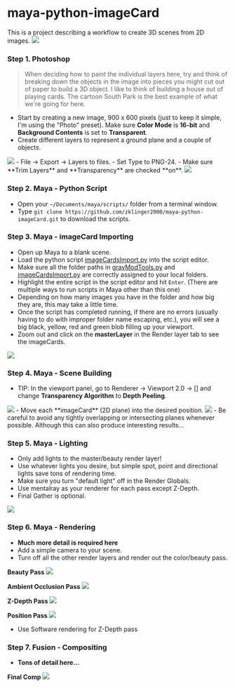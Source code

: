 # maya-python-imageCard
This is a project describing a workflow to create 3D scenes from 2D images.
<img src="./img/pancake_daytime_output_083.jpg"/>

### Step 1. Photoshop
> When deciding how to paint the individual layers here, try and think of breaking down the objects in the image into pieces you might cut out of paper to build a 3D object.  I like to think of building a house out of playing cards.  The cartoon South Park is the best example of what we're going for here.

- Start by creating a new image, 900 x 600 pixels (just to keep it simple, I'm using the "Photo" preset).  Make sure **Color Mode** is **16-bit** and **Background Contents** is set to **Transparent**.
- Create different layers to represent a ground plane and a couple of objects.
<img src="./img/screenShot_01.png"/>
- File -> Export -> Layers to files.
- Set Type to PNG-24.
- Make sure **Trim Layers** and **Transparency** are checked **on**.
<img src="./img/exportLayers.png"/>

### Step 2. Maya - Python Script
- Open your ```~/Documents/maya/scripts/``` folder from a terminal window.
- Type ``` git clone https://github.com/zklinger2000/maya-python-imageCard.git ``` to download the scripts.

### Step 3. Maya - imageCard Importing
- Open up Maya to a blank scene.
- Load the python script [imageCardsImport.py][pySetup] into the script editor.
- Make sure all the folder paths in [gravModTools.py][gMT] and [imageCardsImport.py][pySetup] are correctly assigned to your local folders.
-  Highlight the entire script in the script editor and hit ``` Enter ```. (There are multiple ways to run scripts in Maya other than this one)
-  Depending on how many images you have in the folder and how big they are, this may take a little time.
-  Once the script has completed running, if there are no errors (usually having to do with improper folder name escaping, etc.), you will see a big black, yellow, red and green blob filling up your viewport.
-  Zoom out and click on the **masterLayer** in the Render layer tab to see the imageCards.
<img src="./img/scriptComplete.png"/>

### Step 4. Maya - Scene Building
- TIP: In the viewport panel, go to Renderer -> Viewport 2.0 -> [] and change **Transparency Algorithm** to **Depth Peeling**.
<img src="./img/depthPeeling.png"/>
- Move each **imageCard** (2D plane) into the desired position.
<img src="./img/placingCards.png"/>
- Be careful to avoid any tightly overlapping or intersecting planes whenever possible.  Although this can also produce interesting results...

### Step 5. Maya - Lighting
- Only add lights to the master/beauty render layer!
- Use whatever lights you desire, but simple spot, point and directional lights save tons of rendering time.
- Make sure you turn "default light" off in the Render Globals.
- Use mentalray as your renderer for each pass except Z-Depth.
- Final Gather is optional.
<img src="./img/lighting.png"/>

### Step 6. Maya - Rendering
- **Much more detail is required here**
- Add a simple camera to your scene.
- Turn off all the other render layers and render out the color/beauty pass.

**Beauty Pass**
<img src="./example/example_beauty.png"/>

**Ambient Occlusion Pass**
<img src="./example/example_AO.png"/>

**Z-Depth Pass**
<img src="./example/example_zDepth.png"/>

**Position Pass**
<img src="./example/example_position.png"/>

- Use Software rendering for Z-Depth pass

### Step 7. Fusion - Compositing
- **Tons of detail here...**

**Final Comp**
<img src="./example/example_comp.png"/>

   [pySetup]: <https://github.com/zklinger2000/maya-python-imageCard/blob/master/scripts/imageCardsImport.py>
   [gMT]: <https://github.com/zklinger2000/maya-python-imageCard/blob/master/scripts/gravModTools.py>
